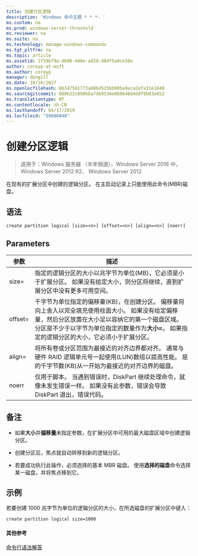 ```yaml
---
title: 创建分区逻辑
description: 'Windows 命令主题 * * *- '
ms.custom: na
ms.prod: windows-server-threshold
ms.reviewer: na
ms.suite: na
ms.technology: manage-windows-commands
ms.tgt_pltfrm: na
ms.topic: article
ms.assetid: 1f59b79a-d690-4d0e-ad38-40df5a0ce38e
author: coreyp-at-msft
ms.author: coreyp
manager: dongill
ms.date: 10/16/2017
ms.openlocfilehash: 6b347581773a086d525bb005edeca2efa31e1848
ms.sourcegitcommit: 0d0b32c8986ba7db9536e0b8648d4ddf9b03e452
ms.translationtype: MT
ms.contentlocale: zh-CN
ms.lasthandoff: 04/17/2019
ms.locfileid: "59886048"
---
```

# <a name="create-partition-logical"></a>创建分区逻辑

>适用于：Windows 服务器 （半年频道），Windows Server 2016 中，Windows Server 2012 R2、 Windows Server 2012

在现有的扩展分区中创建的逻辑分区。 在主启动记录上只能使用此命令\(MBR\)磁盘。  
  
  
  
## <a name="syntax"></a>语法  
  
```  
create partition logical [size=<n>] [offset=<n>] [align=<n>] [noerr]  
```  
  
## <a name="parameters"></a>Parameters  
  
|参数|描述|  
|-------|--------|  
|size\=<n>|指定的逻辑分区的大小以兆字节为单位\(MB\)，它必须是小于扩展分区。 如果没有给定大小，则分区将继续，直到扩展分区中没有更多可用空间。|  
|offset\=<n>|千字节为单位指定的偏移量\(KB\)，在创建分区。 偏移量将向上舍入以完全填充使用柱面大小。 如果没有给定偏移量，然后分区放置在大小足以容纳它的第一个磁盘区域。 分区是不少于以字节为单位指定的数量作为**大小\=<n>**。 如果指定的逻辑分区的大小，它必须小于扩展分区。|  
|align\=<n>|将所有卷或分区范围为最接近的对齐边界都对齐。 通常与硬件 RAID 逻辑单元号一起使用\(LUN\)数组以提高性能。  <n> 是的千字节数\(KB\)从一开始为最接近的对齐边界的磁盘。|  
|noerr|仅用于脚本。 当遇到错误时，DiskPart 继续处理命令，就像未发生错误一样。 如果没有此参数，错误会导致 DiskPart 退出，错误代码。|  
  
## <a name="remarks"></a>备注  
  
-   如果**大小**并**偏移量**未指定参数，在扩展分区中可用的最大磁盘区域中创建逻辑分区。  
  
-   创建分区后，焦点就自动转移到新的逻辑分区。  
  
-   若要成功执行此操作，必须选择的基本 MBR 磁盘。 使用**选择的磁盘**命令选择某一磁盘，并将焦点移到它。  
  
## <a name="BKMK_examples"></a>示例  
若要创建 1000 兆字节为单位的逻辑分区的大小，在所选磁盘的扩展分区中键入：  
  
```  
create partition logical size=1000  
```  
  
#### <a name="additional-references"></a>其他参考  
[命令行语法解答](command-line-syntax-key.md)  
  

  

